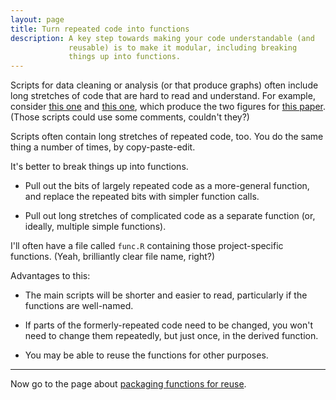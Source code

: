 ```yaml
---
layout: page
title: Turn repeated code into functions
description: A key step towards making your code understandable (and
             reusable) is to make it modular, including breaking
             things up into functions.
---
```


Scripts for data cleaning or analysis (or that produce graphs) often
include long stretches of code that are hard to read and
understand. For example, consider
[this one](https://github.com/kbroman/Paper_Rqtl_Experiences/blob/master/R/lodcurve_fig1.R)
and
[this one](https://github.com/kbroman/Paper_Rqtl_Experiences/blob/master/R/rqtl_lines_code.R),
which produce the two figures for
[this paper](http://openresearchsoftware.metajnl.com/article/view/jors.at/43).
(Those scripts could use some comments, couldn't they?)

Scripts often contain long stretches of repeated code, too. You do
the same thing a number of times, by copy-paste-edit.

It's better to break things up into functions.

- Pull out the bits of largely repeated code as a more-general
  function, and replace the repeated bits with simpler function calls.

- Pull out long stretches of complicated code as a separate function
  (or, ideally, multiple simple functions).

I'll often have a file called `func.R` containing those
project-specific functions. (Yeah, brilliantly clear file name,
right?)

Advantages to this:

- The main scripts will be shorter and easier to read, particularly if
  the functions are well-named.

- If parts of the formerly-repeated code need to be changed, you won't
  need to change them repeatedly, but just once, in the derived
  function.

- You may be able to reuse the functions for other purposes.

---

Now go to the page about [packaging functions for reuse](packages.html).
